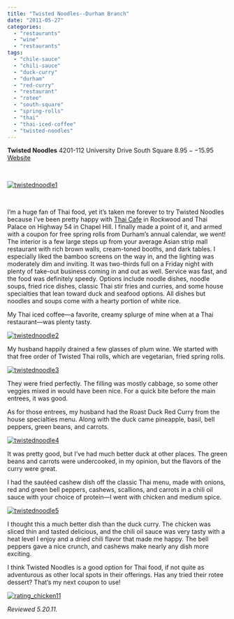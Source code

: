 ```yaml
---
title: "Twisted Noodles--Durham Branch"
date: "2011-05-27"
categories: 
  - "restaurants"
  - "wine"
  - "restaurants"
tags: 
  - "chile-sauce"
  - "chili-sauce"
  - "duck-curry"
  - "durham"
  - "red-curry"
  - "restaurant"
  - "rotee"
  - "south-square"
  - "spring-rolls"
  - "thai"
  - "thai-iced-coffee"
  - "twisted-noodles"
---
```


**Twisted Noodles** 4201-112 University Drive South Square $8.95--$15.95 [Website](http://www.twistednoodles.com/index.html)

 

[![](http://s3.amazonaws.com/thegourmez-wpmedia/2011/05/twistednoodle1.jpg "twistednoodle1")](http://s3.amazonaws.com/thegourmez-wpmedia/2011/05/twistednoodle1.jpg)

 

I’m a huge fan of Thai food, yet it’s taken me forever to try Twisted Noodles because I’ve been pretty happy with [Thai Cafe](http://carpedurham.com/2009/12/24/thai-cafe/) in Rockwood and Thai Palace on Highway 54 in Chapel Hill. I finally made a point of it, and armed with a coupon for free spring rolls from Durham’s annual calendar, we went! The interior is a few large steps up from your average Asian strip mall restaurant with rich brown walls, cream-toned booths, and dark tables. I especially liked the bamboo screens on the way in, and the lighting was moderately dim and inviting. It was two-thirds full on a Friday night with plenty of take-out business coming in and out as well. Service was fast, and the food was definitely speedy. Options include noodle dishes, noodle soups, fried rice dishes, classic Thai stir fries and curries, and some house specialties that lean toward duck and seafood options. All dishes but noodles and soups come with a hearty portion of white rice.

My Thai iced coffee—a favorite, creamy splurge of mine when at a Thai restaurant—was plenty tasty.

[![](http://s3.amazonaws.com/thegourmez-wpmedia/2011/05/twistednoodle2.jpg "twistednoodle2")](http://s3.amazonaws.com/thegourmez-wpmedia/2011/05/twistednoodle2.jpg)

My husband happily drained a few glasses of plum wine. We started with that free order of Twisted Thai rolls, which are vegetarian, fried spring rolls.

[![](http://s3.amazonaws.com/thegourmez-wpmedia/2011/05/twistednoodle3.jpg "twistednoodle3")](http://s3.amazonaws.com/thegourmez-wpmedia/2011/05/twistednoodle3.jpg)

They were fried perfectly. The filling was mostly cabbage, so some other veggies mixed in would have been nice. For a quick bite before the main entrees, it was good.

As for those entrees, my husband had the Roast Duck Red Curry from the house specialties menu. Along with the duck came pineapple, basil, bell peppers, green beans, and carrots.

[![](http://s3.amazonaws.com/thegourmez-wpmedia/2011/05/twistednoodle4.jpg "twistednoodle4")](http://s3.amazonaws.com/thegourmez-wpmedia/2011/05/twistednoodle4.jpg)

It was pretty good, but I’ve had much better duck at other places. The green beans and carrots were undercooked, in my opinion, but the flavors of the curry were great.

I had the sautéed cashew dish off the classic Thai menu, made with onions, red and green bell peppers, cashews, scallions, and carrots in a chili oil sauce with your choice of protein—I went with chicken and medium spice.

[![](http://s3.amazonaws.com/thegourmez-wpmedia/2011/05/twistednoodle5.jpg "twistednoodle5")](http://s3.amazonaws.com/thegourmez-wpmedia/2011/05/twistednoodle5.jpg)

I thought this a much better dish than the duck curry. The chicken was sliced thin and tasted delicious, and the chili oil sauce was very tasty with a heat level I enjoy and a dried chili flavor that made me happy. The bell peppers gave a nice crunch, and cashews make nearly any dish more exciting.

I think Twisted Noodles is a good option for Thai food, if not quite as adventurous as other local spots in their offerings. Has any tried their rotee dessert? That’s my next coupon to use!

[![](http://s3.amazonaws.com/thegourmez-wpmedia/2009/02/rating_chicken11.gif "rating_chicken11")](http://s3.amazonaws.com/thegourmez-wpmedia/2009/02/rating_chicken11.gif)

_Reviewed 5.20.11._
